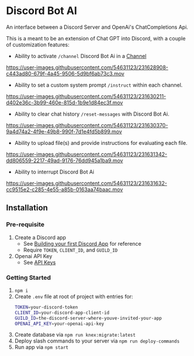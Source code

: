 # Discord Bot AI

An interface between a Discord Server and OpenAi's ChatCompletions Api.

This is a meant to be an extension of Chat GPT into Discord, with a couple of customization features:

- Ability to activate `/channel` Discord Bot Ai in a [Channel](https://discord.com/developers/docs/resources/channel)


https://user-images.githubusercontent.com/54631123/231628908-c443ad80-679f-4a45-9506-5d9bf6ab73c3.mov


- Ability to set a custom system prompt `/instruct` within each channel.


https://user-images.githubusercontent.com/54631123/231630211-d402e36c-3b99-460e-815d-1b9e1d84ec3f.mov


- Ability to clear chat history `/reset-messages` with Discord Bot Ai.


https://user-images.githubusercontent.com/54631123/231630370-9a4d74a2-4f9e-49b8-990f-7d1e4fd5b899.mov


- Ability to upload file(s) and provide instructions for evaluating each file.


https://user-images.githubusercontent.com/54631123/231631342-dd806559-2217-49ad-9176-76dd945a1ba9.mov


- Ability to interrupt Discord Bot Ai


https://user-images.githubusercontent.com/54631123/231631632-cc9515e2-c285-4e55-a85b-0163aa74baac.mov


## Installation

### Pre-requisite

1. Create a Discord app
   - See [Building your first Discord App](https://discord.com/developers/docs/getting-started) for reference
   - Require `TOKEN`, `CLIENT_ID`, and `GUILD_ID`
2. Openai API Key
   - See [API Keys](https://platform.openai.com/account/api-keys)

### Getting Started

1. `npm i`
2. Create `.env` file at root of project with entries for:
   ```bash
   TOKEN=your-discord-token
   CLIENT_ID=your-discord-app-client-id
   GUILD_ID=the-discord-server-where-youve-invited-your-app
   OPENAI_API_KEY=your-openai-api-key
   ```
3. Create database via `npm run knex:migrate:latest`
4. Deploy slash commands to your server via `npm run deploy-commands`
5. Run app via `npm start`
